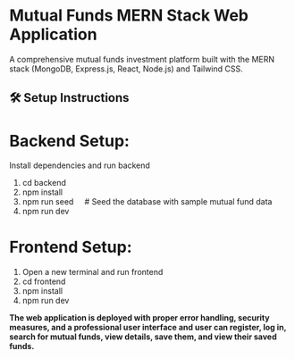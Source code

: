 # Mutual Funds MERN Stack Web Application

A comprehensive mutual funds investment platform built with the MERN stack (MongoDB, Express.js, React, Node.js) and Tailwind CSS.

## 🛠 Setup Instructions

# Backend Setup:

Install dependencies and run backend
1. cd backend <br>
2. npm install <br>
3. npm run seed  &nbsp; &nbsp; # Seed the database with sample mutual fund data <br>
4. npm run dev <br>

# Frontend Setup:

1. Open a new terminal and run frontend
2. cd frontend <br>
3. npm install <br>
4. npm run dev <br>

<strong> The web application is deployed with proper error handling, security measures, and a professional user interface and user can register, log in, search for mutual funds, view details, save them, and view their saved funds.</strong>
